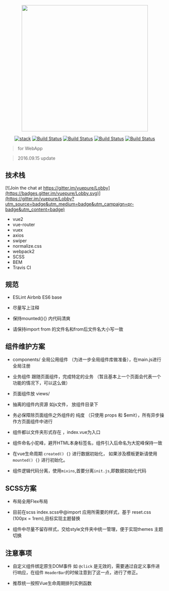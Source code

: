 <p align="center"><a href="http://vue-pure.dingyiming.cn" target="_blank"><img width="400"src="https://cloud.githubusercontent.com/assets/12537013/18533150/8325bd0a-7b13-11e6-9084-ed27b2466e3c.png"></a></p>
<p align="center">
<a href="http://stackshare.io/dingyiming/dingyiming"><img src="http://img.shields.io/badge/tech-stack-0690fa.svg?style=flat" alt="stack"></a>
<a href="https://travis-ci.org/dingyiming/vue-pure"><img src="https://travis-ci.org/dingyiming/vue-pure.png" alt="Build Status"></a>
<a href="https://circleci.com/gh/dingyiming/vue-pure"><img src="https://img.shields.io/circleci/project/dingyiming/vue-pure/dev.svg" alt="Build Status"></a>
<a href="http://isitmaintained.com/project/dingyiming/vue-pure"><img src="http://isitmaintained.com/badge/resolution/dingyiming/vue-pure.svg" alt="Build Status"></a>
<a href="http://isitmaintained.com/project/dingyiming/vue-pure"><img src="http://isitmaintained.com/badge/open/dingyiming/vue-pure.svg" alt="Build Status"></a>
</p>

> for WebApp

> 2016.09.15 update

## 技术栈

[![Join the chat at https://gitter.im/vuepure/Lobby](https://badges.gitter.im/vuepure/Lobby.svg)](https://gitter.im/vuepure/Lobby?utm_source=badge&utm_medium=badge&utm_campaign=pr-badge&utm_content=badge)

- vue2
- vue-router
- vuex
- axios
- swiper
- normalize.css
- webpack2
- SCSS
- BEM
- Travis CI

## 规范

- ESLint Airbnb ES6 base

- 尽量写上注释

- 保持mounted(){} 内代码清爽

- 请保持import from 的文件名和from后文件名大小写一致

## 组件维护方案

- components/ 全局公用组件 （为进一步全局组件库做准备），在main.js进行全局注册

- 业务组件 跟随页面组件，完成特定的业务 （暂且基本上一个页面会代表一个功能的情况下，可以这么做）

- 页面组件放 views/

- 抽离的组件内资源 如js文件， 放组件目录下

- 务必保障除页面组件之外组件的 纯度 （只使用 props 和 $emit），所有异步操作方页面组件中进行

- 组件都以文件夹形式存在 ，index.vue为入口

- 组件命名小驼峰，避开HTML本身标签名，组件引入后命名为大驼峰保持一致

- 在vue生命周期 `created() {}` 进行数据初始化， 如果涉及模板更新请使用 `mounted() {}` 进行初始化。

- 组件逻辑代码分离，使用`mixins`,首要分离`init.js`,即数据初始化代码

## SCSS方案

- 布局全用Flex布局

- 目前在scss index.scss中@import 应用所需要的样式，基于 reset.css (100px = 1rem),目标实现主题替换

- 组件中尽量不留存样式，交给style文件夹中统一管理，便于实现themes 主题切换

## 注意事项

- 自定义组件绑定原生DOM事件 如 `@click` 是无效的，需要通过自定义事件进行响应，在组件 `HeaderBar`的时候注意到了这一点，进行了修正。

- 推荐统一按照Vue生命周期排列实例函数